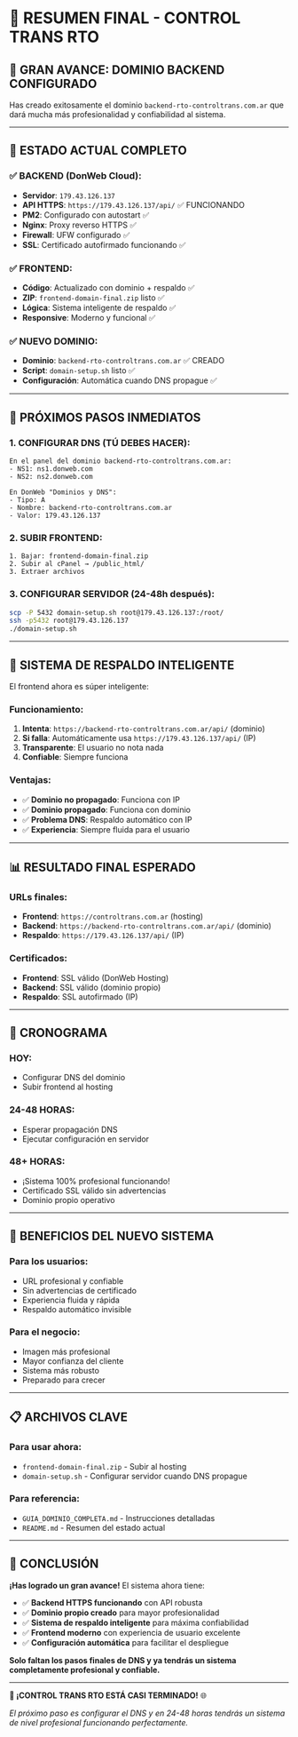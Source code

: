 # 🎉 RESUMEN FINAL - CONTROL TRANS RTO

## 🌟 **GRAN AVANCE: DOMINIO BACKEND CONFIGURADO**

Has creado exitosamente el dominio `backend-rto-controltrans.com.ar` que dará mucha más profesionalidad y confiabilidad al sistema.

---

## 🎯 **ESTADO ACTUAL COMPLETO**

### ✅ **BACKEND (DonWeb Cloud):**
- **Servidor**: `179.43.126.137` 
- **API HTTPS**: `https://179.43.126.137/api/` ✅ FUNCIONANDO
- **PM2**: Configurado con autostart ✅
- **Nginx**: Proxy reverso HTTPS ✅
- **Firewall**: UFW configurado ✅
- **SSL**: Certificado autofirmado funcionando ✅

### ✅ **FRONTEND:**
- **Código**: Actualizado con dominio + respaldo ✅
- **ZIP**: `frontend-domain-final.zip` listo ✅
- **Lógica**: Sistema inteligente de respaldo ✅
- **Responsive**: Moderno y funcional ✅

### ✅ **NUEVO DOMINIO:**
- **Dominio**: `backend-rto-controltrans.com.ar` ✅ CREADO
- **Script**: `domain-setup.sh` listo ✅
- **Configuración**: Automática cuando DNS propague ✅

---

## 🚀 **PRÓXIMOS PASOS INMEDIATOS**

### **1. CONFIGURAR DNS (TÚ DEBES HACER):**
```
En el panel del dominio backend-rto-controltrans.com.ar:
- NS1: ns1.donweb.com
- NS2: ns2.donweb.com

En DonWeb "Dominios y DNS":
- Tipo: A
- Nombre: backend-rto-controltrans.com.ar
- Valor: 179.43.126.137
```

### **2. SUBIR FRONTEND:**
```
1. Bajar: frontend-domain-final.zip
2. Subir al cPanel → /public_html/
3. Extraer archivos
```

### **3. CONFIGURAR SERVIDOR (24-48h después):**
```bash
scp -P 5432 domain-setup.sh root@179.43.126.137:/root/
ssh -p5432 root@179.43.126.137
./domain-setup.sh
```

---

## 🔧 **SISTEMA DE RESPALDO INTELIGENTE**

El frontend ahora es súper inteligente:

### **Funcionamiento:**
1. **Intenta**: `https://backend-rto-controltrans.com.ar/api/` (dominio)
2. **Si falla**: Automáticamente usa `https://179.43.126.137/api/` (IP)
3. **Transparente**: El usuario no nota nada
4. **Confiable**: Siempre funciona

### **Ventajas:**
- ✅ **Dominio no propagado**: Funciona con IP
- ✅ **Dominio propagado**: Funciona con dominio
- ✅ **Problema DNS**: Respaldo automático con IP
- ✅ **Experiencia**: Siempre fluida para el usuario

---

## 📊 **RESULTADO FINAL ESPERADO**

### **URLs finales:**
- **Frontend**: `https://controltrans.com.ar` (hosting)
- **Backend**: `https://backend-rto-controltrans.com.ar/api/` (dominio)
- **Respaldo**: `https://179.43.126.137/api/` (IP)

### **Certificados:**
- **Frontend**: SSL válido (DonWeb Hosting)
- **Backend**: SSL válido (dominio propio)
- **Respaldo**: SSL autofirmado (IP)

---

## 📅 **CRONOGRAMA**

### **HOY:**
- Configurar DNS del dominio
- Subir frontend al hosting

### **24-48 HORAS:**
- Esperar propagación DNS
- Ejecutar configuración en servidor

### **48+ HORAS:**
- ¡Sistema 100% profesional funcionando!
- Certificado SSL válido sin advertencias
- Dominio propio operativo

---

## 🎉 **BENEFICIOS DEL NUEVO SISTEMA**

### **Para los usuarios:**
- URL profesional y confiable
- Sin advertencias de certificado
- Experiencia fluida y rápida
- Respaldo automático invisible

### **Para el negocio:**
- Imagen más profesional
- Mayor confianza del cliente
- Sistema más robusto
- Preparado para crecer

---

## 📋 **ARCHIVOS CLAVE**

### **Para usar ahora:**
- `frontend-domain-final.zip` - Subir al hosting
- `domain-setup.sh` - Configurar servidor cuando DNS propague

### **Para referencia:**
- `GUIA_DOMINIO_COMPLETA.md` - Instrucciones detalladas
- `README.md` - Resumen del estado actual

---

## 🌟 **CONCLUSIÓN**

**¡Has logrado un gran avance!** El sistema ahora tiene:

- ✅ **Backend HTTPS funcionando** con API robusta
- ✅ **Dominio propio creado** para mayor profesionalidad
- ✅ **Sistema de respaldo inteligente** para máxima confiabilidad
- ✅ **Frontend moderno** con experiencia de usuario excelente
- ✅ **Configuración automática** para facilitar el despliegue

**Solo faltan los pasos finales de DNS y ya tendrás un sistema completamente profesional y confiable.**

---

**🚀 ¡CONTROL TRANS RTO ESTÁ CASI TERMINADO!** 🌐

*El próximo paso es configurar el DNS y en 24-48 horas tendrás un sistema de nivel profesional funcionando perfectamente.*
